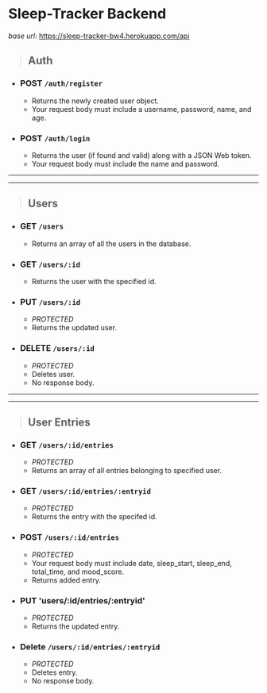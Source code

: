 # Sleep-Tracker Backend

_base url_: https://sleep-tracker-bw4.herokuapp.com/api

> ## Auth
  - ### **POST** `/auth/register`
    - Returns the newly created user object.
    - Your request body must include a username, password, name, and age.

  - ### **POST** `/auth/login`
    - Returns the user (if found and valid) along with a JSON Web token.
    - Your request body must include the name and password.

--------
________

> ## Users

  - ### **GET** `/users`
    - Returns an array of all the users in the database.
  
  - ### **GET** `/users/:id`
    - Returns the user with the specified id.
    
  - ### **PUT** `/users/:id`
    - *PROTECTED*
    - Returns the updated user.
    
  - ### **DELETE** `/users/:id`
    - *PROTECTED*
    - Deletes user.
    - No response body.
    
--------
________

> ## User Entries

  - ### **GET** `/users/:id/entries`
    - *PROTECTED*
    - Returns an array of all entries belonging to specified user.
    
  - ### **GET** `/users/:id/entries/:entryid`
    - *PROTECTED*
    - Returns the entry with the specifed id.
    
  - ### **POST** `/users/:id/entries`
    - *PROTECTED*
    - Your request body must include date, sleep_start, sleep_end, total_time, and mood_score.
    - Returns added entry.
    
  - ### **PUT** 'users/:id/entries/:entryid'
    - *PROTECTED*
    - Returns the updated entry.
    
  - ### **Delete** `/users/:id/entries/:entryid`
    - *PROTECTED*
    - Deletes entry.
    - No response body.




